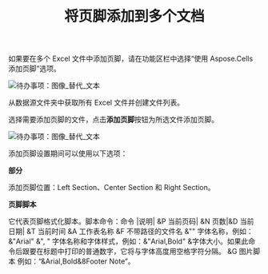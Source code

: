 ﻿---
title: 将页脚添加到多个文档
type: docs
weight: 80
url: /zh/sharepoint/add-footer-to-multiple-documents/
---
如果要在多个 Excel 文件中添加页脚，请在功能区栏中选择“使用 Aspose.Cells 添加页脚”选项。

![待办事项：图像_替代_文本](add-footer-to-multiple-documents_1.png)



从数据源文件夹中获取所有 Excel 文件并创建文件列表。

选择需要添加页脚的文件，点击**添加页脚**按钮为所选文件添加页脚。

![待办事项：图像_替代_文本](add-footer-to-multiple-documents_2.png)



添加页脚设置期间可以使用以下选项：

**部分**

添加页脚位置：Left Section、Center Section 和 Right Section。

**页脚脚本**

它代表页脚格式化脚本。脚本命令：命令 |说明| &P 当前页码| &N 页数|&D 当前日期| &T 当前时间 &A 工作表名称 &F 不带路径的文件名 &"<FontName>" 字体名称，例如：&"Arial" &"<FontName>, <FontStyle>" 字体名称和字体样式，例如：&"Arial,Bold" &<FontSize>字体大小。如果此命令后跟要在标题中打印的普通数字，它将与字体高度用空格字符分隔。 &G 图片脚本 例如：“&Arial,Bold&8Footer Note”。
